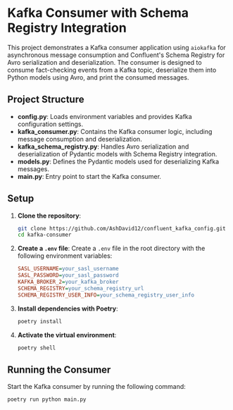 # Kafka Consumer with Schema Registry Integration

This project demonstrates a Kafka consumer application using `aiokafka` for asynchronous message consumption and Confluent's Schema Registry for Avro serialization and deserialization. The consumer is designed to consume fact-checking events from a Kafka topic, deserialize them into Python models using Avro, and print the consumed messages.

## Project Structure

- **config.py**: Loads environment variables and provides Kafka configuration settings.
- **kafka_consumer.py**: Contains the Kafka consumer logic, including message consumption and deserialization.
- **kafka_schema_registry.py**: Handles Avro serialization and deserialization of Pydantic models with Schema Registry integration.
- **models.py**: Defines the Pydantic models used for deserializing Kafka messages.
- **main.py**: Entry point to start the Kafka consumer.

## Setup

1. **Clone the repository**:
    ```sh
    git clone https://github.com/AshDavid12/confluent_kafka_config.git
    cd kafka-consumer
    ```

2. **Create a `.env` file**:
    Create a `.env` file in the root directory with the following environment variables:
    ```ini
    SASL_USERNAME=your_sasl_username
    SASL_PASSWORD=your_sasl_password
    KAFKA_BROKER_2=your_kafka_broker
    SCHEMA_REGISTRY=your_schema_registry_url
    SCHEMA_REGISTRY_USER_INFO=your_schema_registry_user_info
    ```

3. **Install dependencies with Poetry**:
    ```sh
    poetry install
    ```

4. **Activate the virtual environment**:
    ```sh
    poetry shell
    ```

## Running the Consumer

Start the Kafka consumer by running the following command:
```sh
poetry run python main.py
